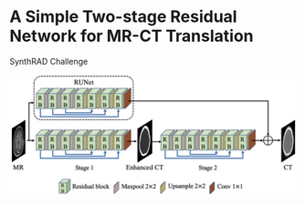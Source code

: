 # A Simple Two-stage Residual Network for MR-CT Translation
SynthRAD Challenge

![image](https://github.com/ZhangZhiHao233/MR-to-CT/blob/main/figure.jpg)
